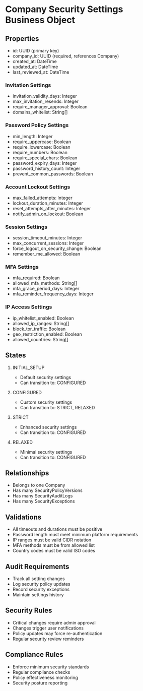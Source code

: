 # Company Security Settings Business Object

## Properties
- id: UUID (primary key)
- company_id: UUID (required, references Company)
- created_at: DateTime
- updated_at: DateTime
- last_reviewed_at: DateTime

### Invitation Settings
- invitation_validity_days: Integer
- max_invitation_resends: Integer
- require_manager_approval: Boolean
- domains_whitelist: String[]

### Password Policy Settings
- min_length: Integer
- require_uppercase: Boolean
- require_lowercase: Boolean
- require_numbers: Boolean
- require_special_chars: Boolean
- password_expiry_days: Integer
- password_history_count: Integer
- prevent_common_passwords: Boolean

### Account Lockout Settings
- max_failed_attempts: Integer
- lockout_duration_minutes: Integer
- reset_attempts_after_minutes: Integer
- notify_admin_on_lockout: Boolean

### Session Settings
- session_timeout_minutes: Integer
- max_concurrent_sessions: Integer
- force_logout_on_security_change: Boolean
- remember_me_allowed: Boolean

### MFA Settings
- mfa_required: Boolean
- allowed_mfa_methods: String[]
- mfa_grace_period_days: Integer
- mfa_reminder_frequency_days: Integer

### IP Access Settings
- ip_whitelist_enabled: Boolean
- allowed_ip_ranges: String[]
- block_tor_traffic: Boolean
- geo_restriction_enabled: Boolean
- allowed_countries: String[]

## States
1. INITIAL_SETUP
   - Default security settings
   - Can transition to: CONFIGURED

2. CONFIGURED
   - Custom security settings
   - Can transition to: STRICT, RELAXED

3. STRICT
   - Enhanced security settings
   - Can transition to: CONFIGURED

4. RELAXED
   - Minimal security settings
   - Can transition to: CONFIGURED

## Relationships
- Belongs to one Company
- Has many SecurityPolicyVersions
- Has many SecurityAuditLogs
- Has many SecurityExceptions

## Validations
- All timeouts and durations must be positive
- Password length must meet minimum platform requirements
- IP ranges must be valid CIDR notation
- MFA methods must be from allowed list
- Country codes must be valid ISO codes

## Audit Requirements
- Track all setting changes
- Log security policy updates
- Record security exceptions
- Maintain settings history

## Security Rules
- Critical changes require admin approval
- Changes trigger user notifications
- Policy updates may force re-authentication
- Regular security review reminders

## Compliance Rules
- Enforce minimum security standards
- Regular compliance checks
- Policy effectiveness monitoring
- Security posture reporting